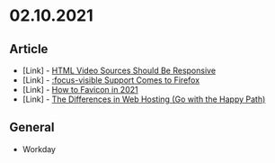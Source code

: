 # 02.10.2021

## Article

- \[Link\] - [HTML Video Sources Should Be Responsive](https://css-tricks.com/html-video-sources-should-be-responsive/)
- \[Link\] - [:focus-visible Support Comes to Firefox](https://css-tricks.com/focus-visible-support-comes-to-firefox/)
- \[Link\] - [How to Favicon in 2021](https://css-tricks.com/how-to-favicon-in-2021/)
- \[Link\] - [The Differences in Web Hosting (Go with the Happy Path)](https://css-tricks.com/the-differences-in-web-hosting-go-with-the-happy-path/)

## General

- Workday
